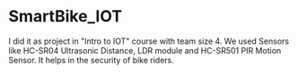 # SmartBike_IOT
I did it as project in "Intro to IOT" course with team size 4. We used Sensors like HC-SR04  Ultrasonic Distance, LDR module and  HC-SR501  PIR Motion Sensor. It helps in the security of bike riders.
